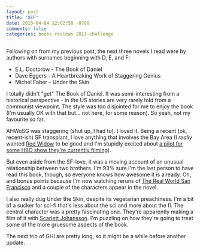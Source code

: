 ```yaml
---
layout: post
title: "DEF"
date: 2013-04-04 12:02:50 -0700
comments: false
categories: books reviews 2013-challenge
---
```


Following on from my previous post, the next three novels I read were by authors with surnames beginning with D, E, and F:

- E.L. Doctorow - The Book of Daniel
- Dave Eggers - A Heartbreaking Work of Staggering Genius
- Michel Faber - Under the Skin

I totally didn't "get" The Book of Daniel. It was semi-interesting from a historical perspective - in the US stories are very rarely told from a communist viewpoint. The style was too disjointed for me to enjoy the book (I'm usually OK with that but... not here, for some reason). So yeah, not my favourite so far.

AHWoSG was staggering (shut up, I had to). I loved it. Being a recent (ok, recent-ish) SF transplant, I love anything that involves the Bay Area (I *really* wanted [Red Widow](http://en.wikipedia.org/wiki/Red_Widow) to be good and I'm stupidly excited about [a pilot for some HBO show they're currently filming](http://sfist.com/2013/03/28/new_hbo_pilot_about_gay_thirtysomet.php)).

But even aside from the SF-love, it was a moving account of an unusual relationship between two brothers. I'm 93% sure I'm the last person to have read this book, though, so everyone knows how awesome it is already. Oh, and bonus points because I'm now watching reruns of [The Real World San Francisco](http://en.wikipedia.org/wiki/The_Real_World:_San_Francisco) and a couple of the characters appear in the novel.

I also really dug Under the Skin, despite its vegetarian preachiness. I'm a bit of a sucker for sci-fi that's less about the sci and more about the fi. The central character was a pretty fascinating one. They're apparently making a film of it with [Scarlett Johansson](http://en.wikipedia.org/wiki/Scarlett_Johansson). I'm puzzling on how they're going to treat some of the more gruesome aspects of the book.

The next trio of GHI are pretty long, so it might be a while before another update.